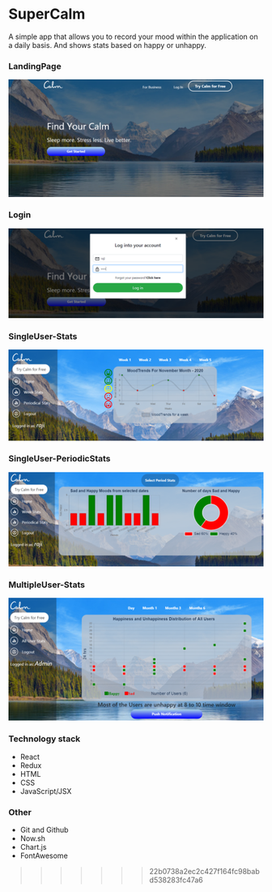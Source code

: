 # SuperCalm
A simple app that allows you to record your mood within the application on a daily basis. And shows stats based on happy or unhappy.
### LandingPage
![Landing-Page](./public/landing.PNG)
### Login
![Login-Page](./public/login.PNG)
### SingleUser-Stats
![User-Page](./public/user.PNG)
### SingleUser-PeriodicStats
![User-Page](./public/period.PNG)
### MultipleUser-Stats
![Admin-Page](./public/admin.PNG)
### Technology stack
- React
- Redux
- HTML
- CSS
- JavaScript/JSX
### Other
- Git and Github
- Now.sh
- Chart.js
- FontAwesome
>>>>>>> 22b0738a2ec2c427f164fc98babd538283fc47a6
